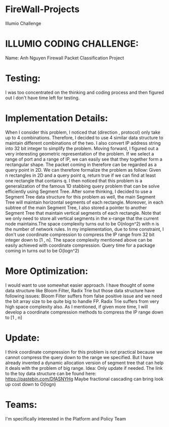 # FireWall-Projects
Illumio Challenge 

# ILLUMIO CODING CHALLENGE:

Name: Anh Nguyen
Firewall Packet Classification Project

# Testing:

I was too concentrated on the thinking and coding process and then figured out I don't have time left for testing.

# Implementation Details:

When I consider this problem, I noticed that (direction , protocol) only take up to 4 combinations. Therefore, I decided to use 4 similar data structure to maintain different combinations of the two. I also convert IP address string into 32 bit integer to simplify the problem. Moving forward, I figured out a very interesting geometric representation of the problem. If we select a range of port and a range of IP, we can easily see that they together form a rectangular shape. The packet coming in therefore can be regarded as a query point in 2D. We can therefore formalize the problem as follow: Given n rectangles in 2D and a query point q, return true if we can find at least one rectangle that contains q. I then noticed that this problem is a generalization of the famous 1D stabbing query problem that can be solve efficiently using Segment Tree. After some thinking, I decided to use a Segment Tree data structure for this problem as well, the main Segment Tree will maintain horizontal segments of each rectangle. Moreover, in each subtree of the main Segment Tree, I also stored a pointer to another Segment Tree that maintain vertical segments of each rectangle. Note that we only need to store all vertical segments in the x-range that the current node maintains.The space complexity turns out to be O(nlogn^2) with n is the number of network rules. In my implementation, due to time constraint, I don't use coordinate compression to compress the IP range from 32 bit integer down to [1 , n]. The space complexity mentioned above can be easily achieved with coordinate compression. Query time for a package coming in turns out to be O(logn^2)

# More Optimization:

I would want to use somewhat easier approach. I have thought of some data structure like Bloom Filter, Radix Trie but those data structure have following issues:
Bloom Filter suffers from false positive issue and we need the bit array size to be quite big to handle FP.
Radix Trie suffers from very high space complexity also.
As I mentioned, if given more time, I will develop a coordinate compression methods to compress the IP range down to [1 , n]

# Update:
I think coordinate compression for this problem is not practical because we cannot compress the query down to the range we specified. But I have already invented a dynamic allocation version of segment tree that can help it deals with the problem of big range. Idea: Only update if needed. The link to the toy data structure can be found here: 
https://pastebin.com/DfASNYHg
Maybe fractional cascading can bring look up cost down to O(logn)

# Teams:

I'm specifically interested in the Platform and Policy Team
